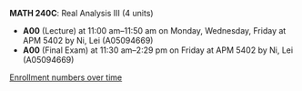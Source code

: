 **MATH 240C**: Real Analysis III (4 units)

- **A00** (Lecture) at 11:00 am–11:50 am on Monday, Wednesday, Friday at APM 5402 by Ni, Lei (A05094669)
- **A00** (Final Exam) at 11:30 am–2:29 pm on Friday at APM 5402 by Ni, Lei (A05094669)

[Enrollment numbers over time](./MATH240C.tsv)
